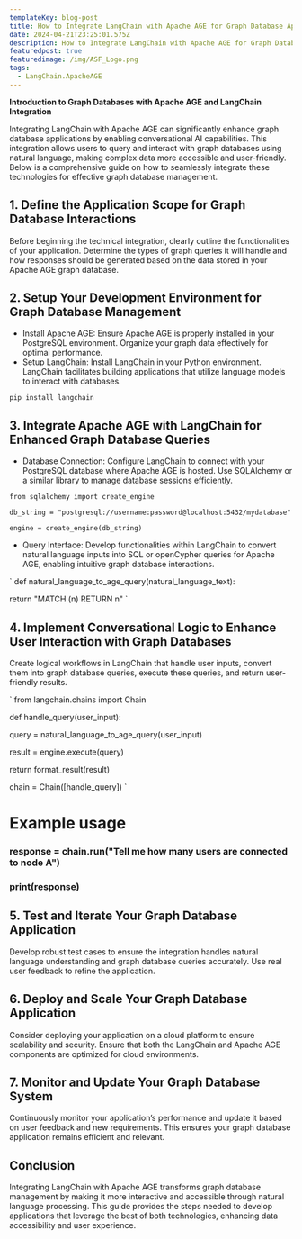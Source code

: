 ```yaml
---
templateKey: blog-post
title: How to Integrate LangChain with Apache AGE for Graph Database Applications
date: 2024-04-21T23:25:01.575Z
description: How to Integrate LangChain with Apache AGE for Graph Database Applications
featuredpost: true
featuredimage: /img/ASF_Logo.png
tags:
  - LangChain.ApacheAGE
---
```

<!--StartFragment-->

**Introduction to Graph Databases with Apache AGE and LangChain Integration**

<!--EndFragment-->

<!--StartFragment-->

Integrating LangChain with Apache AGE can significantly enhance graph database applications by enabling conversational AI capabilities. This integration allows users to query and interact with graph databases using natural language, making complex data more accessible and user-friendly. Below is a comprehensive guide on how to seamlessly integrate these technologies for effective graph database management.

## 1. Define the Application Scope for Graph Database Interactions

Before beginning the technical integration, clearly outline the functionalities of your application. Determine the types of graph queries it will handle and how responses should be generated based on the data stored in your Apache AGE graph database.

## 2. Setup Your Development Environment for Graph Database Management

* Install Apache AGE: Ensure Apache AGE is properly installed in your PostgreSQL environment. Organize your graph data effectively for optimal performance.
* Setup LangChain: Install LangChain in your Python environment. LangChain facilitates building applications that utilize language models to interact with databases.

```
pip install langchain
```

## 3. Integrate Apache AGE with LangChain for Enhanced Graph Database Queries

* Database Connection: Configure LangChain to connect with your PostgreSQL database where Apache AGE is hosted. Use SQLAlchemy or a similar library to manage database sessions efficiently.

```
from sqlalchemy import create_engine

db_string = "postgresql://username:password@localhost:5432/mydatabase"

engine = create_engine(db_string)
```

* Query Interface: Develop functionalities within LangChain to convert natural language inputs into SQL or openCypher queries for Apache AGE, enabling intuitive graph database interactions.

`﻿
def natural_language_to_age_query(natural_language_text):

return "MATCH (n) RETURN n"
`﻿

## 4. Implement Conversational Logic to Enhance User Interaction with Graph Databases

Create logical workflows in LangChain that handle user inputs, convert them into graph database queries, execute these queries, and return user-friendly results.

`﻿
from langchain.chains import Chain

def handle_query(user_input):

query = natural_language_to_age_query(user_input)

result = engine.execute(query)

return format_result(result)

chain = Chain(\[handle_query])
`﻿

# Example usage

### response = chain.run("Tell me how many users are connected to node A")

### print(response)

## 5. Test and Iterate Your Graph Database Application

Develop robust test cases to ensure the integration handles natural language understanding and graph database queries accurately. Use real user feedback to refine the application.

## 6. Deploy and Scale Your Graph Database Application

Consider deploying your application on a cloud platform to ensure scalability and security. Ensure that both the LangChain and Apache AGE components are optimized for cloud environments.

## 7. Monitor and Update Your Graph Database System

Continuously monitor your application’s performance and update it based on user feedback and new requirements. This ensures your graph database application remains efficient and relevant.

## Conclusion

Integrating LangChain with Apache AGE transforms graph database management by making it more interactive and accessible through natural language processing. This guide provides the steps needed to develop applications that leverage the best of both technologies, enhancing data accessibility and user experience.

<!--EndFragment-->